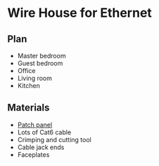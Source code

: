 # Wire House for Ethernet

## Plan

* Master bedroom
* Guest bedroom
* Office
* Living room
* Kitchen

## Materials

* [Patch panel](http://www.amazon.com/Cable-Matters%C2%AE-Rackmount-Wallmount-48-Port/dp/B0072K1P8C/)
* Lots of Cat6 cable
* Crimping and cutting tool
* Cable jack ends
* Faceplates
